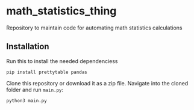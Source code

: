 # math_statistics_thing

Repository to maintain code for automating math statistics calculations

## Installation

Run this to install the needed dependenciess

```shell
pip install prettytable pandas
```

Clone this repository or download it as a zip file. Navigate into the cloned folder and run `main.py`:

```shell
python3 main.py
```

